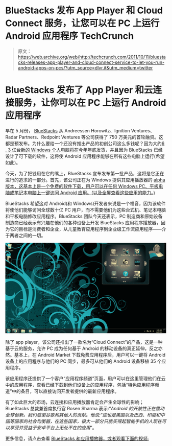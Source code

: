 # BlueStacks 发布 App Player 和 Cloud Connect 服务，让您可以在 PC 上运行 Android 应用程序 TechCrunch

> 原文：<https://web.archive.org/web/http://techcrunch.com/2011/10/11/bluestacks-releases-app-player-and-cloud-connect-service-to-let-you-run-android-apps-on-pcs/?utm_source=dlvr.it&utm_medium=twitter>

# BlueStacks 发布了 App Player 和云连接服务，让你可以在 PC 上运行 Android 应用程序

早在 5 月份， [BlueStacks](https://web.archive.org/web/20230203200920/http://www.bluestacks.com/download.html) 从 Andreessen Horowitz、Ignition Ventures、Radar Partners、Redpoint Ventures 等公司获得了 750 万美元的首轮融资。这都是预发布。为什么要给一个还没有推出产品的初创公司这么多钱呢？因为大约[6 . 3 亿台新的 Windows 个人电脑将在今年年底发货](https://web.archive.org/web/20230203200920/http://www.gartner.com/it/page.jsp?id=1762614)，并且因为 BlueStacks 已经设计了可下载的软件，这将使 Android 应用程序能够在所有这些电脑上运行(希望如此)。

今天，为了把钱用在它的嘴上，BlueStacks 宣布发布第一批产品，这将是它正在进行的追求的一部分。首先，该公司正在为 Windows 提供其应用播放器的 [alpha 版本，这基本上是一个免费的软件下载，用户可以在任何 Windows PC、平板电脑或笔记本电脑上一键访问 Android 应用。(以及全屏查看这些应用的能力。)](https://web.archive.org/web/20230203200920/http://www.bluestacks.com/download.html)

BlueStacks 希望这对 Android(和 Windows)开发者来说是一个福音，因为该软件将使他们能够访问全球数十亿 PC 用户，而不需要他们为这些台式机、笔记本电脑和平板电脑修改应用程序。BlueStacks 团队今天还表示，PC 制造商和原始设备制造商已经表示有兴趣在他们的各种设备上开发 BlueStacks 应用程序播放器，因为它的目标是消费者和企业，从儿童教育应用程序到企业级工作流应用程序——介于两者之间的一切。

[![](img/a00eac13afd68c747da6b1d34f1f9b9d.png "Script_Desktop_Open_BlueStacks")](https://web.archive.org/web/20230203200920/https://techcrunch.com/wp-content/uploads/2011/10/script_desktop_open_bluestacks.png)

除了 app player，该公司还推出了一款名为“Cloud Connect”的产品，这是一种基于云的服务，允许 PC 成为任何基于 Android 的移动设备的真正延伸，反之亦然。基本上，在 Android Market 下载免费应用程序后，用户可以一键将 Android 设备上的应用程序与他们的 PC 同步，最多可从他们的 Android 设备移植 35 个应用程序。

该应用程序还提供了一个客户“应用程序频道”页面，用户可以在这里管理他们在云中的应用程序，查看已经下载到他们设备上的应用程序，包括“特色应用程序频道”中的条目，可以直接访问开发者提供的最新应用程序。

有了如此巨大的市场，云连接和应用播放器肯定会产生全球性的影响；BlueStacks 总裁兼首席执行官 Rosen Sharma 表示:“*Android 的开放性正在推动全球创新。我们感谢谷歌和其他人的贡献。他说:“这也是美国以及巴西、印度和中国等国家的社会均衡器，在这些国家，很大一部分只能买得起智能手机的人现在可以享受并受益于安卓平台上无处不在的应用*”。

更多信息，请点击查看 [BlueStacks 和应用播放器，或者观看下面的视频:](https://web.archive.org/web/20230203200920/http://www.bluestacks.com/download.html)